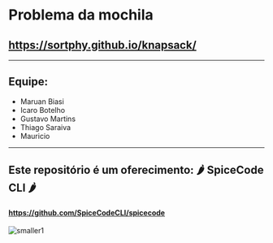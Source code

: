 # Problema da mochila
## https://sortphy.github.io/knapsack/

-------

## Equipe:
- Maruan Biasi
- Icaro Botelho
- Gustavo Martins
- Thiago Saraiva
- Mauricio

-------

## Este repositório é um oferecimento: 🌶️ SpiceCode CLI 🌶️
#### https://github.com/SpiceCodeCLI/spicecode
![smaller1](https://github.com/user-attachments/assets/c591fc98-4099-4e11-909a-4b1798698252)
